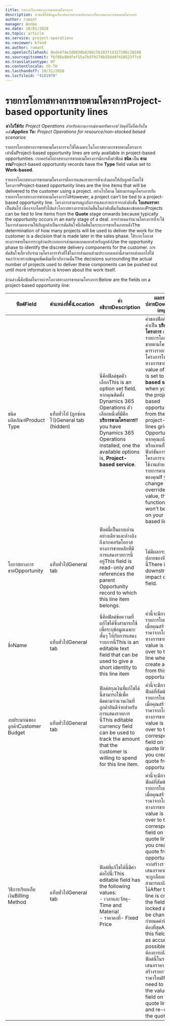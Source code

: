 ```yaml
---
title: รายการโอกาสทางการขายตามโครงการ
description: หัวข้อนี้ให้ข้อมูลเกี่ยวกับการทำงานกับรายการโอกาสทางการขายตามโครงการ
author: rumant
manager: Annbe
ms.date: 10/01/2020
ms.topic: article
ms.service: project-operations
ms.reviewer: kfend
ms.author: rumant
ms.openlocfilehash: 0ede474e3d8830b420dc5b183f14327206c10288
ms.sourcegitcommit: f6f86e80dfef15a7b5f9174b55dddf410522f7c8
ms.translationtype: HT
ms.contentlocale: th-TH
ms.lasthandoff: 10/31/2020
ms.locfileid: "4181970"
---
```

# <a name="project-based-opportunity-lines"></a><span data-ttu-id="bfbf5-103">รายการโอกาสทางการขายตามโครงการ</span><span class="sxs-lookup"><span data-stu-id="bfbf5-103">Project-based opportunity lines</span></span>

<span data-ttu-id="bfbf5-104">_**นำไปใช้กับ:** Project Operations สำหรับสถานการณ์ตามทรัพยากร/วัสดุที่ไม่ได้เก็บในคลัง_</span><span class="sxs-lookup"><span data-stu-id="bfbf5-104">_**Applies To:** Project Operations for resource/non-stocked based scenarios_</span></span>


<span data-ttu-id="bfbf5-105">รายการโอกาสทางการขายตามโครงการจะใช้ได้เฉพาะในโอกาสทางการขายตามโครงการเท่านั้น</span><span class="sxs-lookup"><span data-stu-id="bfbf5-105">Project-based opportunity lines are only available in project-based opportunities.</span></span> <span data-ttu-id="bfbf5-106">เรกคอร์ดโอกาสทางการขายตามโครงการมีการตั้งค่าฟิลด์ **ชนิด** เป็น **ตามงาน**</span><span class="sxs-lookup"><span data-stu-id="bfbf5-106">Project-based opportunity records have the **Type** field value set to **Work-based**.</span></span>

<span data-ttu-id="bfbf5-107">รายการโอกาสทางการขายตามโครงการคือการแสดงรายการที่จะส่งมอบให้กับลูกค้าโดยใช้โครงการ</span><span class="sxs-lookup"><span data-stu-id="bfbf5-107">Project-based opportunity lines are the line items that will be delivered to the customer using a project.</span></span> <span data-ttu-id="bfbf5-108">อย่างไรก็ตาม ไม่สามารถผูกโครงการกับรายการโอกาสทางการขายตามโครงการได้</span><span class="sxs-lookup"><span data-stu-id="bfbf5-108">However, a project can't be tied to a project-based opportunity line.</span></span> <span data-ttu-id="bfbf5-109">โครงการสามารถผูกกับการแสดงรายการจากลำดับขั้น **ใบเสนอราคา** เป็นต้นไป เนื่องจากโดยทั่วไปแล้วโอกาสทางการขายเกิดขึ้นในลำดับขั้นเริ่มต้นของข้อตกลง</span><span class="sxs-lookup"><span data-stu-id="bfbf5-109">Projects can be tied to line items from the **Quote** stage onwards because typically the opportunity occurs in an early stage of a deal.</span></span> <span data-ttu-id="bfbf5-110">การกำหนดจำนวนโครงการที่จะใช้ในการส่งมอบงานให้กับลูกค้าเป็นการตัดสินใจที่เกิดขึ้นในระยะการขายในภายหลัง</span><span class="sxs-lookup"><span data-stu-id="bfbf5-110">The determination of how many projects will be used to deliver the work for the customer is a decision that is made later in the sales phase.</span></span> <span data-ttu-id="bfbf5-111">ใช้ระยะโอกาสทางการขายในการระบุส่วนประกอบการส่งมอบแบบแยกสำหรับลูกค้า</span><span class="sxs-lookup"><span data-stu-id="bfbf5-111">Use the opportunity phase to identify the discrete delivery components for the customer.</span></span> <span data-ttu-id="bfbf5-112">การตัดสินใจเกี่ยวกับจำนวนโครงการจริงที่ใช้ในการส่งมอบส่วนประกอบเหล่านี้สามารถส่งออกไปได้จนกว่าจะทราบข้อมูลเพิ่มเติมเกี่ยวกับงานนั้น</span><span class="sxs-lookup"><span data-stu-id="bfbf5-112">The decisions surrounding the actual number of projects used to deliver these components can be pushed out until more information is known about the work itself.</span></span>

<span data-ttu-id="bfbf5-113">ด้านล่างนี้คือฟิลด์ในรายการโอกาสทางการขายตามโครงการ:</span><span class="sxs-lookup"><span data-stu-id="bfbf5-113">Below are the fields on a project-based opportunity line:</span></span>

| <span data-ttu-id="bfbf5-114">**ฟิลด์**</span><span class="sxs-lookup"><span data-stu-id="bfbf5-114">**Field**</span></span> | <span data-ttu-id="bfbf5-115">**ตำแหน่งที่ตั้ง**</span><span class="sxs-lookup"><span data-stu-id="bfbf5-115">**Location**</span></span> | <span data-ttu-id="bfbf5-116">**คำอธิบาย**</span><span class="sxs-lookup"><span data-stu-id="bfbf5-116">**Description**</span></span> | <span data-ttu-id="bfbf5-117">**ผลกระทบขั้นปลาย**</span><span class="sxs-lookup"><span data-stu-id="bfbf5-117">**Downstream impact**</span></span> |
| --- | --- | --- | --- |
| <span data-ttu-id="bfbf5-118">ชนิดผลิตภัณฑ์</span><span class="sxs-lookup"><span data-stu-id="bfbf5-118">Product Type</span></span> | <span data-ttu-id="bfbf5-119">แท็บทั่วไป (ถูกซ่อนไว้)</span><span class="sxs-lookup"><span data-stu-id="bfbf5-119">General tab (hidden)</span></span> | <span data-ttu-id="bfbf5-120">นี่คือฟิลด์ชุดตัวเลือก</span><span class="sxs-lookup"><span data-stu-id="bfbf5-120">This is an option set field.</span></span> <span data-ttu-id="bfbf5-121">หากคุณติดตั้ง Dynamics 365 Operations ตัวเลือกหนึ่งที่มีคือ **บริการตามโครงการ**</span><span class="sxs-lookup"><span data-stu-id="bfbf5-121">If you have Dynamics 365 Operations installed, one the available options is, **Project-based service**.</span></span>  | <span data-ttu-id="bfbf5-122">ค่าของฟิลด์นี้มีการตั้งค่าเป็น **บริการตามโครงการ** เมื่อคุณสร้างรายการโอกาสทางการขายตามโครงการจากตารางรายการตามโครงการในโอกาสทางการขาย</span><span class="sxs-lookup"><span data-stu-id="bfbf5-122">The value of this field is set to **Project-based service** when you create the project-based opportunity line from the project-based lines grid on the Opportunity.</span></span> <br> <span data-ttu-id="bfbf5-123">หากคุณเปลี่ยนแปลงหรือแทนที่่ค่านี้ ฟังก์ชันการทำงานของโครงการจะไม่ถูกเปิดใช้งานสำหรับการแสดงรายการตามโครงการของคุณ</span><span class="sxs-lookup"><span data-stu-id="bfbf5-123">If you change or override this value, the project functionality won't be enabled on your project-based line items.</span></span> |
| <span data-ttu-id="bfbf5-124">โอกาสทางการขาย</span><span class="sxs-lookup"><span data-stu-id="bfbf5-124">Opportunity</span></span> | <span data-ttu-id="bfbf5-125">แท็บทั่วไป</span><span class="sxs-lookup"><span data-stu-id="bfbf5-125">General tab</span></span> | <span data-ttu-id="bfbf5-126">ฟิลด์นี้เป็นแบบอ่านอย่างเดียวและอ้างอิงถึงเรกคอร์ดโอกาสทางการขายหลักที่มีการแสดงรายการนี้อยู่</span><span class="sxs-lookup"><span data-stu-id="bfbf5-126">This field is read-only and references the parent Opportunity record to which this line item belongs.</span></span> | <span data-ttu-id="bfbf5-127">ไม่มีผลกระทบขั้นปลายของฟิลด์นี้</span><span class="sxs-lookup"><span data-stu-id="bfbf5-127">There is no downstream impact of this field.</span></span> |
| <span data-ttu-id="bfbf5-128">ชื่อ</span><span class="sxs-lookup"><span data-stu-id="bfbf5-128">Name</span></span> | <span data-ttu-id="bfbf5-129">แท็บทั่วไป</span><span class="sxs-lookup"><span data-stu-id="bfbf5-129">General tab</span></span> | <span data-ttu-id="bfbf5-130">นี่คือฟิลด์ข้อความที่แก้ไขได้ซึ่งสามารถใช้เพื่อระบุข้อมูลเฉพาะสั้นๆ ให้กับการแสดงรายการนี้</span><span class="sxs-lookup"><span data-stu-id="bfbf5-130">This is an editable text field that can be used to give a short identity to this line item</span></span> | <span data-ttu-id="bfbf5-131">ค่านี้จะมีการส่งไปยังรายการใบเสนอราคาเมื่อคุณสร้างใบเสนอราคาจากโอกาสทางการขายนี้</span><span class="sxs-lookup"><span data-stu-id="bfbf5-131">This value is carried over to the quote line when you create a quote from this opportunity</span></span> |
| <span data-ttu-id="bfbf5-132">งบประมาณของลูกค้า</span><span class="sxs-lookup"><span data-stu-id="bfbf5-132">Customer Budget</span></span> | <span data-ttu-id="bfbf5-133">แท็บทั่วไป</span><span class="sxs-lookup"><span data-stu-id="bfbf5-133">General tab</span></span> | <span data-ttu-id="bfbf5-134">ฟิลด์สกุลเงินที่แก้ไขได้นี้สามารถใช้เพื่อติดตามจำนวนเงินที่ลูกค้ายินดีจ่ายสำหรับการแสดงรายการนี้</span><span class="sxs-lookup"><span data-stu-id="bfbf5-134">This editable currency field can be used to track the amount that the customer is willing to spend for this line item.</span></span> | <span data-ttu-id="bfbf5-135">ค่านี้จะมีการส่งไปยังฟิลด์ที่สัมพันธ์กันในรายการใบเสนอราคาเมื่อคุณสร้างใบเสนอราคาจากโอกาสทางการขายนี้</span><span class="sxs-lookup"><span data-stu-id="bfbf5-135">This value is carried over to the corresponding field on the quote line when you create a quote from this opportunity</span></span> |
| <span data-ttu-id="bfbf5-136">วิธีการเรียกเก็บเงิน</span><span class="sxs-lookup"><span data-stu-id="bfbf5-136">Billing Method</span></span> | <span data-ttu-id="bfbf5-137">แท็บทั่วไป</span><span class="sxs-lookup"><span data-stu-id="bfbf5-137">General tab</span></span> | <span data-ttu-id="bfbf5-138">ฟิลด์ที่แก้ไขได้นี้มีค่าต่อไปนี้:</span><span class="sxs-lookup"><span data-stu-id="bfbf5-138">This editable field has the following values:</span></span></br><span data-ttu-id="bfbf5-139">- เวลาและวัสดุ</span><span class="sxs-lookup"><span data-stu-id="bfbf5-139">- Time and Material</span></span></br><span data-ttu-id="bfbf5-140">- ราคาคงที่</span><span class="sxs-lookup"><span data-stu-id="bfbf5-140">- Fixed Price</span></span> | <span data-ttu-id="bfbf5-141">ค่านี้จะมีการส่งไปยังฟิลด์ที่สัมพันธ์กันในรายการใบเสนอราคาเมื่อคุณสร้างใบเสนอราคาจากโอกาสทางการขายนี้</span><span class="sxs-lookup"><span data-stu-id="bfbf5-141">This value is carried over to the corresponding field on the quote line when you create a quote from this opportunity.</span></span> <span data-ttu-id="bfbf5-142">หลังจากสร้างรายการใบเสนอราคาแล้ว ฟิลด์นี้จะถูกล็อกและไม่สามารถเปลี่ยนแปลงได้</span><span class="sxs-lookup"><span data-stu-id="bfbf5-142">After the quote line is created, the field is locked and can't be changed.</span></span> <span data-ttu-id="bfbf5-143">กำหนดค่าฟิลด์นี้ให้ถูกต้องที่สุด</span><span class="sxs-lookup"><span data-stu-id="bfbf5-143">Assign this field value as accurately as possible.</span></span> <span data-ttu-id="bfbf5-144">หากคุณต้องการเปลี่ยนค่าของฟิลด์นี้ในรายการใบเสนอราคา ให้ลบและสร้างรายการใบเสนอราคาใหม่</span><span class="sxs-lookup"><span data-stu-id="bfbf5-144">If you need to change the value of this field on the quote line, delete and re-create the quote line.</span></span> |
